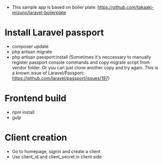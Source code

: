 * This sample app is based on boiler plate: https://github.com/takaaki-mizuno/laravel-boilerplate

# Install Laravel passport
* composer update
* php artisan migrate
* php artisan passport:install
(Sometimes it's neccessary to manually register passport console commands and copy migrate script from vendor folder. Or you can just clone another copy and try again. This is a known issue of Laravel/Passport: https://github.com/laravel/passport/issues/197)

# Frontend build
* npm install
* gulp

# Client creation
* Go to homepage, signin and create a client
* Use client_id and client_secret in client side 
